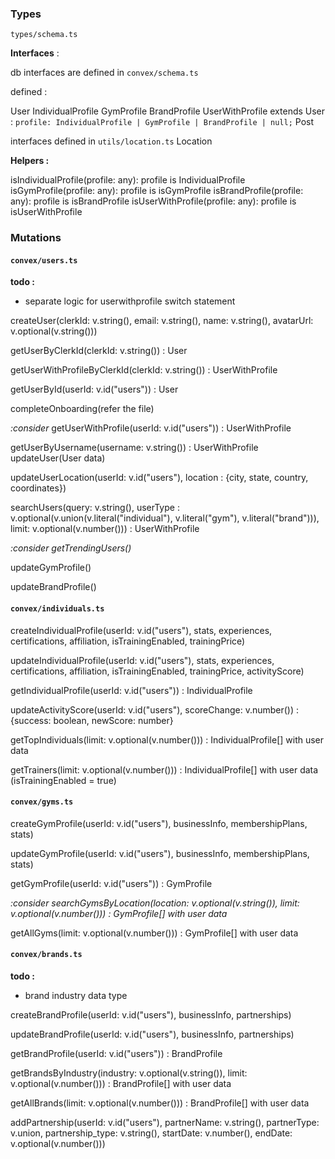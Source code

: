 ### Types

`types/schema.ts`

**Interfaces** :

db interfaces are defined in `convex/schema.ts`

defined :

User
IndividualProfile
GymProfile
BrandProfile
UserWithProfile extends User : `profile: IndividualProfile | GymProfile | BrandProfile | null;`
Post

interfaces defined in `utils/location.ts`
Location

**Helpers :**

isIndividualProfile(profile: any): profile is IndividualProfile
isGymProfile(profile: any): profile is isGymProfile
isBrandProfile(profile: any): profile is isBrandProfile
isUserWithProfile(profile: any): profile is isUserWithProfile

### Mutations

#### `convex/users.ts`

**todo :**

- separate logic for userwithprofile switch statement

createUser(clerkId: v.string(), email: v.string(), name: v.string(), avatarUrl: v.optional(v.string()))

getUserByClerkId(clerkId: v.string()) : User

getUserWithProfileByClerkId(clerkId: v.string()) : UserWithProfile

getUserById(userId: v.id("users")) : User

completeOnboarding(refer the file)

_:consider_ getUserWithProfile(userId: v.id("users")) : UserWithProfile

getUserByUsername(username: v.string()) : UserWithProfile
updateUser(User data)

updateUserLocation(userId: v.id("users"), location : {city, state, country, coordinates})

searchUsers(query: v.string(), userType : v.optional(v.union(v.literal("individual"), v.literal("gym"), v.literal("brand"))), limit: v.optional(v.number())) : UserWithProfile

_:consider getTrendingUsers()_

updateGymProfile()

updateBrandProfile()

#### `convex/individuals.ts`

createIndividualProfile(userId: v.id("users"), stats, experiences, certifications, affiliation, isTrainingEnabled, trainingPrice)

updateIndividualProfile(userId: v.id("users"), stats, experiences, certifications, affiliation, isTrainingEnabled, trainingPrice, activityScore)

getIndividualProfile(userId: v.id("users")) : IndividualProfile

updateActivityScore(userId: v.id("users"), scoreChange: v.number()) : {success: boolean, newScore: number}

getTopIndividuals(limit: v.optional(v.number())) : IndividualProfile[] with user data

getTrainers(limit: v.optional(v.number())) : IndividualProfile[] with user data (isTrainingEnabled = true)

#### `convex/gyms.ts`

createGymProfile(userId: v.id("users"), businessInfo, membershipPlans, stats)

updateGymProfile(userId: v.id("users"), businessInfo, membershipPlans, stats)

getGymProfile(userId: v.id("users")) : GymProfile

_:consider searchGymsByLocation(location: v.optional(v.string()), limit: v.optional(v.number())) : GymProfile[] with user data_

getAllGyms(limit: v.optional(v.number())) : GymProfile[] with user data

#### `convex/brands.ts`

**todo :**

- brand industry data type

createBrandProfile(userId: v.id("users"), businessInfo, partnerships)

updateBrandProfile(userId: v.id("users"), businessInfo, partnerships)

getBrandProfile(userId: v.id("users")) : BrandProfile

getBrandsByIndustry(industry: v.optional(v.string()), limit: v.optional(v.number())) : BrandProfile[] with user data

getAllBrands(limit: v.optional(v.number())) : BrandProfile[] with user data

addPartnership(userId: v.id("users"), partnerName: v.string(), partnerType: v.union, partnership_type: v.string(), startDate: v.number(), endDate: v.optional(v.number()))
